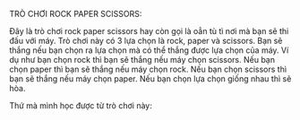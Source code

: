 TRÒ CHƠI ROCK PAPER SCISSORS:

Đây là trò chơi rock paper scissors hay còn gọi là oẳn tù tì nơi mà bạn sẽ thi đấu với máy. Trò chơi này có 3 lựa chọn là rock, paper và scissors. Bạn sẽ thắng nếu bạn chọn ra lựa chọn mà có thể thắng được lựa chọn của máy. Ví dụ như bạn chọn rock thì bạn sẽ thắng nếu máy chọn scissors. Nếu bạn chọn paper thì bạn sẽ thắng nếu máy chọn rock. Nếu bạn chọn scissors thì bạn sẽ thắng nếu máy chọn paper. Nếu bạn chọn lựa chọn giống nhau thì sẽ hòa.

Thứ mà mình học được từ trò chơi này:
